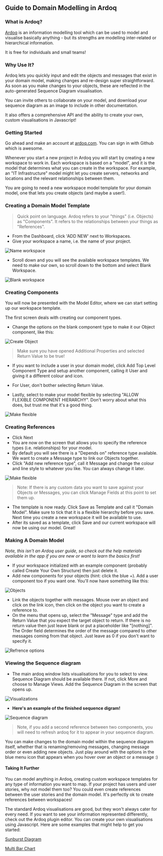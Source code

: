 Guide to Domain Modelling in Ardoq
-----

### What is Ardoq?

[Ardoq](https://ardoq.com/) is an information modelling tool which can be used to model and visualise basically anything - but its strengths are modelling inter-related or hierarchical information.

It is free for individuals and small teams!

### Why Use It?

Ardoq lets you quickly input and edit the objects and messages that exist in your domain model, making changes and re-design super straightforward. As soon as you make changes to your objects, these are reflected in the auto-generated Sequence Diagram visualisation.

You can invite others to collaborate on your model, and download your sequence diagram as an image to include in other documentation.

It also offers a comprehensive API and the ability to create your own, custom visualisations in Javascript!

### Getting Started

Go ahead and make an account at [ardoq.com](https://ardoq.com/). You can sign in with Github which is awesome.

Whenever you start a new project in Ardoq you will start by creating a new workspace to work in. Each workspace is based on a "model", and it is the model that determines what you can create in the workspace. For example, an "IT Infrastructure" model might let you create servers, networks and locations and the relevant relationships between them.

You are going to need a new workspace model template for your domain model, one that lets you create objects (and maybe a user!).

### Creating a Domain Model Template

> Quick point on language. Ardoq refers to your "things" (i.e. Objects) as "Components". It refers to the relationships between your things as "References".

- From the Dashboard, click 'ADD NEW' next to Workspaces.
- Give your workspace a name, i.e. the name of your project.

![Name workspace](https://github.com/rkclark/ardoq-domain-modelling/blob/master/img/name_workspace.png)

- Scroll down and you will see the available workspace templates. We need to make our own, so scroll down to the bottom and select Blank Workspace.

![Blank workspace](https://github.com/rkclark/ardoq-domain-modelling/blob/master/img/blank_workspace2.png)

### Creating Components

You will now be presented with the Model Editor, where we can start setting up our workspace template.

The first screen deals with creating our component types.

- Change the options on the blank component type to make it our Object component, like this:

![Create Object](https://github.com/rkclark/ardoq-domain-modelling/blob/master/img/create_object.png)

> Make sure you have opened Additional Properties and selected Return Value to be true!

- If you want to include a user in your domain model, click Add Top Level Component Type and setup another component, calling it User and giving it a different colour and icon.
- For User, don't bother selecting Return Value.

- Lastly, select to make your model flexible by selecting "ALLOW FLEXIBLE COMPONENT HIERARCHY". Don't worry about what this does, but trust me that it's a good thing.

![Make flexible](https://github.com/rkclark/ardoq-domain-modelling/blob/master/img/make_flexible.png)

### Creating References

- Click Next
- You are now on the screen that allows you to specify the reference types (i.e. relationships) for your model.
- By default you will see there is a "Depends on" reference type available. We want to create a Message type to link our Objects together.
- Click "Add new reference type", call it Message and change the colour and line style to whatever you like. You can always change it later.

![Make flexible](https://github.com/rkclark/ardoq-domain-modelling/blob/master/img/create_message.png)

> Note: If there is any custom data you want to save against your Objects or Messages, you can click Manage Fields at this point to set them up.

- The template is now ready. Click Save as Template and call it "Domain Model". Make sure to tick that it is a flexible hierarchy before you save. Next time you create a new workspace it will be available to use.
- After its saved as a template, click Save and our current workspace will now be using our model. Great!

### Making A Domain Model

*Note, this isn't an Ardoq user guide, so check out the help materials available in the app if you are new or want to learn the basics first!*

- If your workspace initialized with an example component (probably called Create Your Own Structure) then just delete it.
- Add new components for your objects (hint: click the blue +). Add a user component too if you want one. You'll now have something like this:

![Objects](https://github.com/rkclark/ardoq-domain-modelling/blob/master/img/objects.png)

- Link the objects together with messages. Mouse over an object and click on the link icon, then click on the object you want to create a reference to.
- On the menu that opens up, select the "Message" type and add the Return Value that you expect the target object to return. If there is no return value then just leave blank or put a placeholder like "[nothing]". The Order field determines the order of the message compared to other messages coming from that object. Just leave as 0 if you don't want to specify it.

![Refrence options](https://github.com/rkclark/ardoq-domain-modelling/blob/master/img/reference_options.png)

### Viewing the Sequence diagram

- The main ardoq window lists visualisations for you to select to view. Sequence Diagram should be available there. If not, click More and choose to Manage Views. Add the Sequence Diagram in the screen that opens up.

![Visualizations](https://github.com/rkclark/ardoq-domain-modelling/blob/master/img/visualizations.png)

- **Here's an example of the finished sequence digram!**

![Sequence diagram](https://github.com/rkclark/ardoq-domain-modelling/blob/master/img/sequence_diagram.png)

> Note, if you add a second reference between two components, you will need to refresh ardoq for it to appear in your sequence diagram.

You can make changes to the domain model within the sequence diagram itself, whether that is renaming/removing messages, changing message order or even adding new objects. Just play around with the options in the blue menu icon that appears when you hover over an object or a message :)

#### Taking It Further

You can model anything in Ardoq, creating custom workspace templates for any type of information you want to map. If your project has users and user stories, why not model them too? You could even create references between the user stories and the domain model. It's perfectly ok to create references between workspaces!

The standard Ardoq visualisations are good, but they won't always cater for every need. If you want to see your information represented differently, check out the Ardoq plugin editor. You can create your own visualisations using Javascript. Here are some examples that might help to get you started:

[Sunburst Diagram](https://github.com/rkclark/ardoq-sunburst-diagram)

[Multi Bar Chart](https://github.com/rkclark/ardoq-multi-bar-chart)
